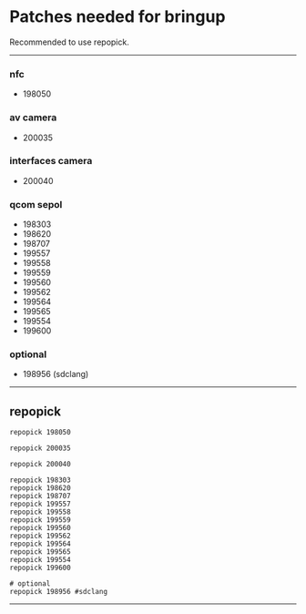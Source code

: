 # Patches needed for bringup

Recommended to use repopick.

-----
### nfc
- 198050
### av camera
- 200035
### interfaces camera
- 200040
### qcom sepol
- 198303
- 198620
- 198707
- 199557
- 199558
- 199559
- 199560
- 199562
- 199564
- 199565
- 199554
- 199600
### optional
- 198956 (sdclang)
-----

## repopick

```
repopick 198050

repopick 200035

repopick 200040

repopick 198303
repopick 198620
repopick 198707
repopick 199557
repopick 199558
repopick 199559
repopick 199560
repopick 199562
repopick 199564
repopick 199565
repopick 199554
repopick 199600

# optional
repopick 198956 #sdclang
```




-----
